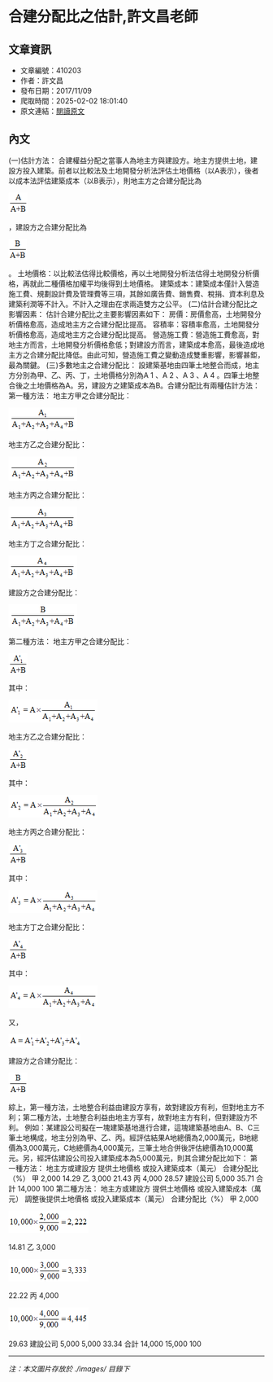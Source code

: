 # 合建分配比之估計,許文昌老師

## 文章資訊
- 文章編號：410203
- 作者：許文昌
- 發布日期：2017/11/09
- 爬取時間：2025-02-02 18:01:40
- 原文連結：[閱讀原文](https://real-estate.get.com.tw/Columns/detail.aspx?no=410203)

## 內文
(一)估計方法：
合建權益分配之當事人為地主方與建設方。地主方提供土地，建設方投入建築。前者以比較法及土地開發分析法評估土地價格（以A表示），後者以成本法評估建築成本（以B表示），則地主方之合建分配比為

![圖片](./images/410203_5a994588.png)

，建設方之合建分配比為

![圖片](./images/410203_6a7edd2e.png)

。
土地價格：以比較法估得比較價格，再以土地開發分析法估得土地開發分析價格，再就此二種價格加權平均後得到土地價格。
建築成本：建築成本僅計入營造施工費、規劃設計費及管理費等三項，其餘如廣告費、銷售費、稅捐、資本利息及建築利潤等不計入。不計入之理由在求兩造雙方之公平。
(二)估計合建分配比之影響因素：
估計合建分配比之主要影響因素如下：
房價：房價愈高，土地開發分析價格愈高，造成地主方之合建分配比提高。
容積率：容積率愈高，土地開發分析價格愈高，造成地主方之合建分配比提高。
營造施工費：營造施工費愈高，對地主方而言，土地開發分析價格愈低；對建設方而言，建築成本愈高，最後造成地主方之合建分配比降低。由此可知，營造施工費之變動造成雙重影響，影響甚鉅，最為關鍵。
(三)多數地主之合建分配比：
設建築基地由四筆土地整合而成，地主方分別為甲、乙、丙、丁，土地價格分別為A
1
、A
2
、A
3
、A
4
。四筆土地整合後之土地價格為A。另，建設方之建築成本為B。合建分配比有兩種估計方法：
第一種方法：
地主方甲之合建分配比：

![圖片](./images/410203_28d60670.png)

地主方乙之合建分配比：

![圖片](./images/410203_18d2ce18.png)

地主方丙之合建分配比：

![圖片](./images/410203_eae4ec83.png)

地主方丁之合建分配比：

![圖片](./images/410203_22a9aaa5.png)

建設方之合建分配比：

![圖片](./images/410203_4d4a21ec.png)

第二種方法：
地主方甲之合建分配比：

![圖片](./images/410203_bcdcf59c.png)

其中：

![圖片](./images/410203_927777dd.png)

地主方乙之合建分配比：

![圖片](./images/410203_4c009390.png)

其中：

![圖片](./images/410203_1097e1bf.png)

地主方丙之合建分配比：

![圖片](./images/410203_69e08c64.png)

其中：

![圖片](./images/410203_01873021.png)

地主方丁之合建分配比：

![圖片](./images/410203_ccbf28d1.png)

其中：

![圖片](./images/410203_d990eb96.png)

又，

![圖片](./images/410203_358c0fac.png)

建設方之合建分配比：

![圖片](./images/410203_adba30cf.png)

綜上，第一種方法，土地整合利益由建設方享有，故對建設方有利，但對地主方不利；第二種方法，土地整合利益由地主方享有，故對地主方有利，但對建設方不利。
例如：某建設公司擬在一塊建築基地進行合建，這塊建築基地由A、B、C三筆土地構成，地主分別為甲、乙、丙。經評估結果A地總價為2,000萬元，B地總價為3,000萬元，C地總價為4,000萬元，三筆土地合併後評估總價為10,000萬元。另，經評估建設公司投入建築成本為5,000萬元，則其合建分配比如下：
第一種方法：
地主方或建設方
提供土地價格
或投入建築成本（萬元）
合建分配比（%）
甲
2,000
14.29
乙
3,000
21.43
丙
4,000
28.57
建設公司
5,000
35.71
合計
14,000
100
第二種方法：
地主方或建設方
提供土地價格
或投入建築成本（萬元）
調整後提供土地價格
或投入建築成本（萬元）
合建分配比（%）
甲
2,000

![圖片](./images/410203_45102445.png)

14.81
乙
3,000

![圖片](./images/410203_af4c4050.png)

22.22
丙
4,000

![圖片](./images/410203_4fa115bd.png)

29.63
建設公司
5,000
5,000
33.34
合計
14,000
15,000
100

---
*注：本文圖片存放於 ./images/ 目錄下*
